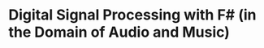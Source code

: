 
# Digital Signal Processing with F# (in the Domain of Audio and Music)

<div id="tocDiv">
    <ul id="tocList">
    </ul>
</div>
